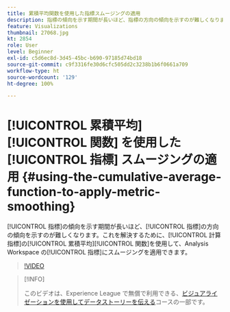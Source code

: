 ```yaml
---
title: 累積平均関数を使用した指標スムージングの適用
description: 指標の傾向を示す期間が長いほど、指標の方向の傾向を示すのが難しくなります。これを解決するために、計算指標の累積平均関数を使用して、Analysis Workspace の指標にスムージングを適用できます。
feature: Visualizations
thumbnail: 27068.jpg
kt: 2854
role: User
level: Beginner
exl-id: c5d6ec8d-3d45-45bc-b690-97185d74bd18
source-git-commit: c9f3316fe30d6cfc505dd2c3238b1b6f0661a709
workflow-type: ht
source-wordcount: '129'
ht-degree: 100%

---
```


# [!UICONTROL 累積平均] [!UICONTROL 関数] を使用した [!UICONTROL 指標] スムージングの適用 {#using-the-cumulative-average-function-to-apply-metric-smoothing}

[!UICONTROL 指標]の傾向を示す期間が長いほど、[!UICONTROL 指標]の方向の傾向を示すのが難しくなります。これを解決するために、[!UICONTROL 計算指標]の[!UICONTROL 累積平均][!UICONTROL 関数]を使用して、Analysis Workspace の[!UICONTROL 指標]にスムージングを適用できます。

>[!VIDEO](https://video.tv.adobe.com/v/27068/?quality=9)

>[!INFO]
>
> このビデオは、Experience League で無償で利用できる、[ビジュアライゼーションを使用してデータストーリーを伝える](https://experienceleague.adobe.com/?recommended=Analytics-U-1-2021.1.visualizations&amp;lang=ja)コースの一部です。
